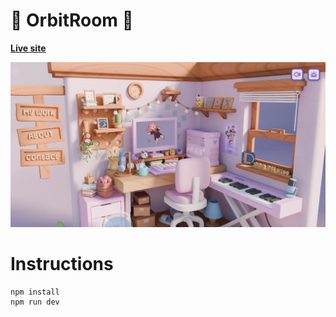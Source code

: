 # 💜 OrbitRoom 💜

**[Live site](https://orbitroom.vercel.app/)**

![Page screensho](public/media/og-image.webp?raw=true "Page screenshot")

# Instructions

```
npm install
npm run dev
```

